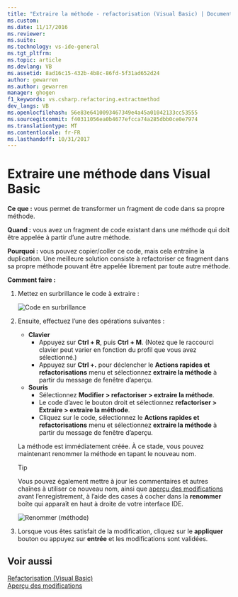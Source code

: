 ```yaml
---
title: "Extraire la méthode - refactorisation (Visual Basic) | Documents Microsoft"
ms.custom: 
ms.date: 11/17/2016
ms.reviewer: 
ms.suite: 
ms.technology: vs-ide-general
ms.tgt_pltfrm: 
ms.topic: article
ms.devlang: VB
ms.assetid: 8ad16c15-432b-4b8c-86fd-5f31ad652d24
author: gewarren
ms.author: gewarren
manager: ghogen
f1_keywords: vs.csharp.refactoring.extractmethod
dev_langs: VB
ms.openlocfilehash: 56e83e6410093467349e4a45a01042133cc53555
ms.sourcegitcommit: f40311056ea0b4677efcca74a285dbb0ce0e7974
ms.translationtype: MT
ms.contentlocale: fr-FR
ms.lasthandoff: 10/31/2017
---
```

# <a name="extract-a-method-in-visual-basic"></a>Extraire une méthode dans Visual Basic
**Ce que :** vous permet de transformer un fragment de code dans sa propre méthode.

**Quand :** vous avez un fragment de code existant dans une méthode qui doit être appelée à partir d’une autre méthode.  

**Pourquoi :** vous pouvez copier/coller ce code, mais cela entraîne la duplication.  Une meilleure solution consiste à refactoriser ce fragment dans sa propre méthode pouvant être appelée librement par toute autre méthode.

**Comment faire :**

1. Mettez en surbrillance le code à extraire :

   ![Code en surbrillance](media/extractmethod_highlight.png)

1. Ensuite, effectuez l’une des opérations suivantes :
   * **Clavier**
     * Appuyez sur **Ctrl + R**, puis **Ctrl + M**.  (Notez que le raccourci clavier peut varier en fonction du profil que vous avez sélectionné.)
     * Appuyez sur **Ctrl +.** pour déclencher le **Actions rapides et refactorisations** menu et sélectionnez **extraire la méthode** à partir du message de fenêtre d’aperçu.
   * **Souris**
     * Sélectionnez **Modifier > refactoriser > extraire la méthode**.
     * Le code d’avec le bouton droit et sélectionnez **refactoriser > Extraire > extraire la méthode**.
     * Cliquez sur le code, sélectionnez le **Actions rapides et refactorisations** menu et sélectionnez **extraire la méthode** à partir du message de fenêtre d’aperçu.

   La méthode est immédiatement créée.  À ce stade, vous pouvez maintenant renommer la méthode en tapant le nouveau nom.

   > [!TIP]
   > Vous pouvez également mettre à jour les commentaires et autres chaînes à utiliser ce nouveau nom, ainsi que [aperçu des modifications](../../ide/preview-changes.md) avant l’enregistrement, à l’aide des cases à cocher dans la **renommer** boîte qui apparaît en haut à droite de votre interface IDE.

   ![Renommer (méthode)](media/extractmethod_rename.png)

1. Lorsque vous êtes satisfait de la modification, cliquez sur le **appliquer** bouton ou appuyez sur **entrée** et les modifications sont validées.

## <a name="see-also"></a>Voir aussi  
[Refactorisation (Visual Basic)](../refactoring-vb.md)  
[Aperçu des modifications](../../ide/preview-changes.md)